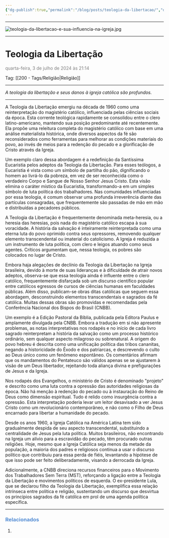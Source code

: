 ```yaml
---
{"dg-publish":true,"permalink":"/blog/posts/teologia-da-libertacao/","dgShowToc":true,"noteIcon":""}
---
```



---

![teologia-da-libertacao-e-sua-influencia-na-igreja.jpg](/img/user/500%20-%20Media/teologia-da-libertacao-e-sua-influencia-na-igreja.jpg)

---

# Teologia da Libertação
<font color="#7f7f7f">quarta-feira, 3 de julho de 2024 às 21:14</font>

Tag: [[200 - Tags/Religião\|Religião]]

---

*A teologia da libertação e seus danos à igreja católica são profundos.*

---


A Teologia da Libertação emergiu na década de 1960 como uma reinterpretação do magistério católico, influenciada pelas ciências sociais da época. Esta corrente teológica rapidamente se consolidou entre o clero latino-americano, mantendo sua posição predominante até recentemente. Ela propõe uma releitura completa do magistério católico com base em uma análise materialista histórica, onde diversos aspectos da fé são reconsiderados como ferramentas para melhorar as condições materiais do povo, ao invés de meios para a redenção do pecado e a glorificação de Cristo através da Igreja.

Um exemplo claro dessa abordagem é a redefinição da Santíssima Eucaristia pelos adeptos da Teologia da Libertação. Para esses teólogos, a Eucaristia é vista como um símbolo de partilha do pão, dignificando o homem ao livrá-lo da pobreza, em vez de ser reconhecida como o verdadeiro Corpo e Sangue de Nosso Senhor Jesus Cristo. Esta visão elimina o caráter místico da Eucaristia, transformando-a em um simples símbolo de luta política dos trabalhadores. Nas comunidades influenciadas por essa teologia, é comum observar uma profunda irreverência diante das partículas consagradas, que frequentemente são passadas de mão em mão e distribuídas a pecadores públicos.

A Teologia da Libertação é frequentemente denominada meta-heresia, ou a heresia das heresias, pois nada do magistério católico escapa à sua voracidade. A história da salvação é inteiramente reinterpretada como uma eterna luta do povo oprimido contra seus opressores, removendo qualquer elemento transcendental ou imaterial do catolicismo. A Igreja é reduzida a um instrumento de luta política, com clero e leigos atuando como seus agentes. Críticos argumentam que, nessa teologia, os pobres são colocados no lugar de Cristo.

Embora haja alegações de declínio da Teologia da Libertação na Igreja brasileira, devido à morte de suas lideranças e à dificuldade de atrair novos adeptos, observa-se que essa teologia ainda é influente entre o clero católico, frequentemente disfarçada sob um discurso científico popular entre católicos egressos de cursos de ciências humanas em faculdades públicas. Além disso, publicam-se obras ditas católicas que seguem essa abordagem, desconstruindo elementos transcendentais e sagrados da fé católica. Muitas dessas obras são promovidas e recomendadas pela Conferência Nacional dos Bispos do Brasil (CNBB).

Um exemplo é a Edição Pastoral da Bíblia, publicada pela Editora Paulus e amplamente divulgada pela CNBB. Embora a tradução em si não apresente problemas, as notas interpretativas nos rodapés e no início de cada livro sagrado reinterpretam a história da salvação como um processo histórico ordinário, sem qualquer aspecto milagroso ou sobrenatural. A origem do povo hebreu é descrita como uma unificação política das tribos cananitas, negando a historicidade do Êxodo e dos patriarcas, e descrevendo o culto ao Deus único como um fenômeno espontâneo. Os comentários afirmam que os mandamentos do Pentateuco são válidos apenas se se ajustarem à visão de um Deus libertador, rejeitando toda aliança divina e prefigurações de Jesus e da Igreja.

Nos rodapés dos Evangelhos, o ministério de Cristo é denominado "projeto" e descrito como uma luta contra a opressão das autoridades religiosas da época. Não há menção à redenção do pecado ou à instauração do Reino de Deus como dimensão espiritual. Tudo é relido como insurgência contra a opressão. Esta interpretação poderia levar um leitor desavisado a ver Jesus Cristo como um revolucionário contemporâneo, e não como o Filho de Deus encarnado para libertar a humanidade do pecado.

Desde os anos 1960, a Igreja Católica na América Latina tem sido gradualmente despida de seu aspecto transcendental, substituindo a centralidade de Jesus pela luta política. Muitos brasileiros, não encontrando na Igreja um alívio para a escravidão do pecado, têm procurado outras religiões. Hoje, mesmo que a Igreja Católica seja menos da metade da população, a maioria dos padres e religiosos continua a usar o discurso político que contribuiu para essa perda de fiéis, levantando a hipótese de que isso pode ser feito deliberadamente, visando a derrocada da Igreja.

Adicionalmente, a CNBB direciona recursos financeiros para o Movimento dos Trabalhadores Sem Terra (MST), reforçando a ligação entre a Teologia da Libertação e movimentos políticos de esquerda. O ex-presidente Lula, que se declarou filho da Teologia da Libertação, exemplifica essa relação intrínseca entre política e religião, sustentando um discurso que desvirtua os princípios sagrados da fé católica em prol de uma agenda política específica.

---

### <font color="#548dd4">Relacionados</font>
1. 